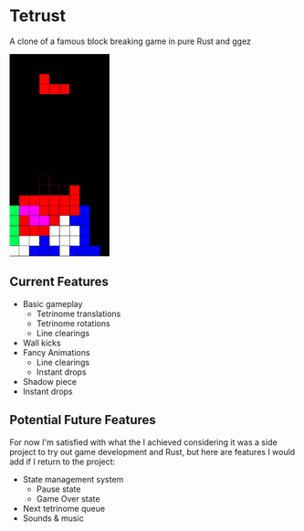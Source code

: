 # Tetrust

A clone of a famous block breaking game in pure Rust and ggez

<img src="assets/preview.gif" alt="preview" width="175"/>

## Current Features

* Basic gameplay
  * Tetrinome translations
  * Tetrinome rotations
  * Line clearings
* Wall kicks
* Fancy Animations
  * Line clearings
  * Instant drops
* Shadow piece
* Instant drops

## Potential Future Features

For now I'm satisfied with what the I achieved considering it was a side project to try out game development and Rust, but here are features I would add if I return to the project:

* State management system
  * Pause state
  * Game Over state
* Next tetrinome queue
* Sounds & music
